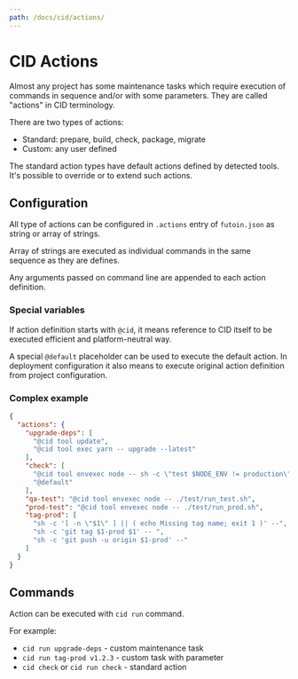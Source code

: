 ```yaml
---
path: /docs/cid/actions/
---
```


# CID Actions

Almost any project has some maintenance tasks which require execution
of commands in sequence and/or with some parameters. They are called
"actions" in CID terminology.

There are two types of actions:

* Standard: prepare, build, check, package, migrate
* Custom: any user defined

The standard action types have default actions defined by detected tools.
It's possible to override or to extend such actions.

## Configuration

All type of actions can be configured in `.actions` entry of `futoin.json`
as string or array of strings.

Array of strings are executed as individual commands in the same sequence
as they are defines.

Any arguments passed on command line are appended to each action definition.

### Special variables

If action definition starts with `@cid`, it means reference to CID itself
to be executed efficient and platform-neutral way.

A special `@default` placeholder can be used to execute the default action.
In deployment configuration it also means to execute original action definition
from project configuration.

### Complex example

```json
{
  "actions": {
    "upgrade-deps": [
      "@cid tool update",
      "@cid tool exec yarn -- upgrade --latest"
    ],
    "check": [
      "@cid tool envexec node -- sh -c \"test $NODE_ENV != production\"",
      "@default"
    ],
    "qa-test": "@cid tool envexec node -- ./test/run_test.sh",
    "prod-test": "@cid tool envexec node -- ./test/run_prod.sh",
    "tag-prod": [
      "sh -c '[ -n \"$1\" ] || ( echo Missing tag name; exit 1 )' --",
      "sh -c 'git tag $1-prod $1' -- ",
      "sh -c 'git push -u origin $1-prod' --"
    ]
  }
}
```

## Commands

Action can be executed with `cid run` command.

For example:

* `cid run upgrade-deps` - custom maintenance task
* `cid run tag-prod v1.2.3` - custom task with parameter
* `cid check` or `cid run check` - standard action
